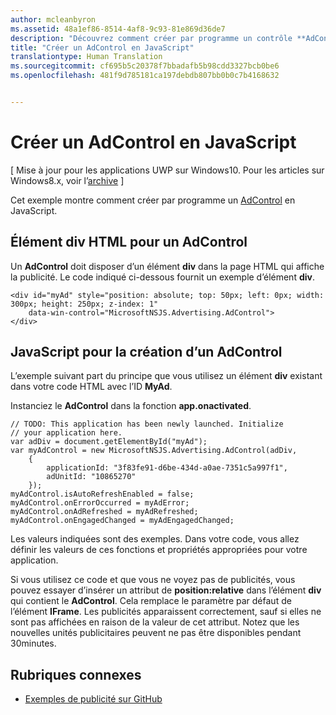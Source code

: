 ```yaml
---
author: mcleanbyron
ms.assetid: 48a1ef86-8514-4af8-9c93-81e869d36de7
description: "Découvrez comment créer par programme un contrôle **AdControl** en JavaScript."
title: "Créer un AdControl en JavaScript"
translationtype: Human Translation
ms.sourcegitcommit: cf695b5c20378f7bbadafb5b98cdd3327bcb0be6
ms.openlocfilehash: 481f9d785181ca197debdb807bb0b0c7b4168632


---
```


# Créer un AdControl en JavaScript


\[ Mise à jour pour les applications UWP sur Windows10. Pour les articles sur Windows8.x, voir l’[archive](http://go.microsoft.com/fwlink/p/?linkid=619132) \]

Cet exemple montre comment créer par programme un [AdControl](https://msdn.microsoft.com/library/windows/apps/microsoft.advertising.winrt.ui.adcontrol.aspx) en JavaScript.

## Élément div HTML pour un AdControl

Un **AdControl** doit disposer d’un élément **div** dans la page HTML qui affiche la publicité. Le code indiqué ci-dessous fournit un exemple d’élément **div**.

``` syntax
<div id="myAd" style="position: absolute; top: 50px; left: 0px; width: 300px; height: 250px; z-index: 1"
    data-win-control="MicrosoftNSJS.Advertising.AdControl">
</div>
```

## JavaScript pour la création d’un AdControl

L’exemple suivant part du principe que vous utilisez un élément **div** existant dans votre code HTML avec l’ID **MyAd**.

Instanciez le **AdControl** dans la fonction **app.onactivated**.

``` syntax
// TODO: This application has been newly launched. Initialize
// your application here.
var adDiv = document.getElementById("myAd");
var myAdControl = new MicrosoftNSJS.Advertising.AdControl(adDiv,
    {
        applicationId: "3f83fe91-d6be-434d-a0ae-7351c5a997f1",
        adUnitId: "10865270"
    });
myAdControl.isAutoRefreshEnabled = false;
myAdControl.onErrorOccurred = myAdError;
myAdControl.onAdRefreshed = myAdRefreshed;
myAdControl.onEngagedChanged = myAdEngagedChanged;
```

Les valeurs indiquées sont des exemples. Dans votre code, vous allez définir les valeurs de ces fonctions et propriétés appropriées pour votre application.

Si vous utilisez ce code et que vous ne voyez pas de publicités, vous pouvez essayer d’insérer un attribut de **position:relative** dans l’élément **div** qui contient le **AdControl**. Cela remplace le paramètre par défaut de l’élément **IFrame**. Les publicités apparaissent correctement, sauf si elles ne sont pas affichées en raison de la valeur de cet attribut. Notez que les nouvelles unités publicitaires peuvent ne pas être disponibles pendant 30minutes.

## Rubriques connexes

* [Exemples de publicité sur GitHub](http://aka.ms/githubads)

 

 



<!--HONumber=Jun16_HO4-->


